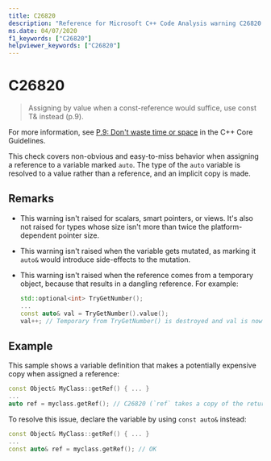 ```yaml
---
title: C26820
description: "Reference for Microsoft C++ Code Analysis warning C26820 in Visual Studio."
ms.date: 04/07/2020
f1_keywords: ["C26820"]
helpviewer_keywords: ["C26820"]
---
```

# C26820

> Assigning by value when a const-reference would suffice, use const T&amp; instead (p.9).

For more information, see [P.9: Don't waste time or space](https://github.com/isocpp/CppCoreGuidelines/blob/master/CppCoreGuidelines.md#p9-dont-waste-time-or-space) in the C++ Core Guidelines.

This check covers non-obvious and easy-to-miss behavior when assigning a reference to a variable marked `auto`. The type of the `auto` variable is resolved to a value rather than a reference, and an implicit copy is made.

## Remarks

- This warning isn't raised for scalars, smart pointers, or views. It's also not raised for types whose size isn't more than twice the platform-dependent pointer size.
- This warning isn't raised when the variable gets mutated, as marking it `auto&` would introduce side-effects to the mutation.
- This warning isn't raised when the reference comes from a temporary object, because that results in a dangling reference. For example:

  ```cpp
  std::optional<int> TryGetNumber();
  ...
  const auto& val = TryGetNumber().value();
  val++; // Temporary from TryGetNumber() is destroyed and val is now dangling
  ```

## Example

This sample shows a variable definition that makes a potentially expensive copy when assigned a reference:

```cpp
const Object& MyClass::getRef() { ... }
...
auto ref = myclass.getRef(); // C26820 (`ref` takes a copy of the returned object)
```

To resolve this issue, declare the variable by using `const auto&` instead:

```cpp
const Object& MyClass::getRef() { ... }
...
const auto& ref = myclass.getRef(); // OK
```
